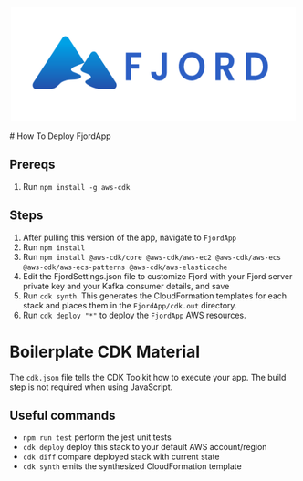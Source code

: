 <p align="center">
  <img src="./readme_materials/fjord.png" width="500" height="200" />
</p>
# How To Deploy FjordApp

## Prereqs

1. Run `npm install -g aws-cdk`

## Steps

1. After pulling this version of the app, navigate to `FjordApp`
2. Run `npm install`
3. Run `npm install @aws-cdk/core @aws-cdk/aws-ec2 @aws-cdk/aws-ecs @aws-cdk/aws-ecs-patterns @aws-cdk/aws-elasticache`
4. Edit the FjordSettings.json file to customize Fjord with your Fjord server private key and your Kafka consumer details, and save
5. Run `cdk synth`. This generates the CloudFormation templates for each stack and places them in the `FjordApp/cdk.out` directory.
6. Run `cdk deploy "*"` to deploy the `FjordApp` AWS resources.

# Boilerplate CDK Material

The `cdk.json` file tells the CDK Toolkit how to execute your app. The build step is not required when using JavaScript.

## Useful commands

- `npm run test` perform the jest unit tests
- `cdk deploy` deploy this stack to your default AWS account/region
- `cdk diff` compare deployed stack with current state
- `cdk synth` emits the synthesized CloudFormation template
